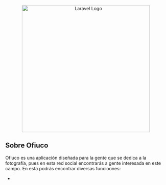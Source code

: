 <p align="center"><img src="https://i.imgur.com/rcRF3OK.png" width="400" alt="Laravel Logo"></p>

## Sobre Ofiuco

Ofiuco es una aplicación diseñada para la gente que se dedica a la fotografía, pues en esta red social encontrarás a gente interesada en este campo.
En esta podrás encontrar diversas funcioones:

- 

